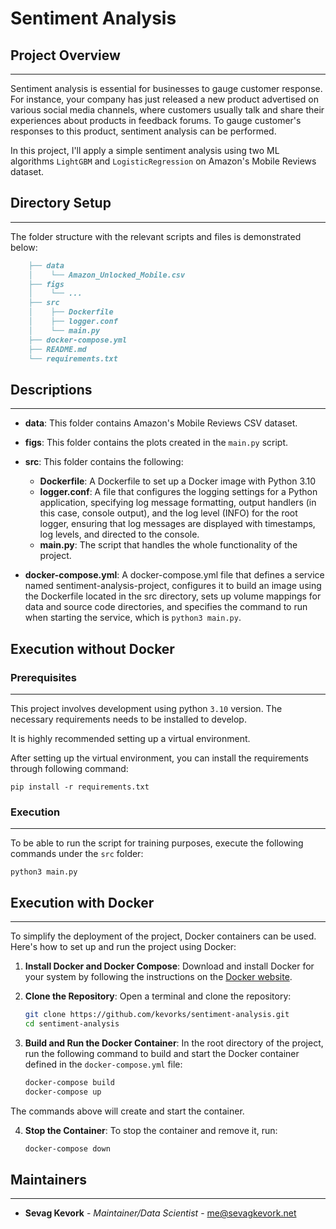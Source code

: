 # Sentiment Analysis


## Project Overview
-------------------
Sentiment analysis is essential for businesses to gauge customer response. For instance, your company has just released a new product advertised on various social media channels, where customers usually talk and share their experiences about products in feedback forums. To gauge customer's responses to this product, sentiment analysis can be performed.

In this project, I'll apply a simple sentiment analysis using two ML algorithms ```LightGBM``` and ```LogisticRegression``` on Amazon's Mobile Reviews dataset.

## Directory Setup
------------------
The folder structure with the relevant scripts and files is demonstrated below:

```markdown
    ├── data
    │    └── Amazon_Unlocked_Mobile.csv
    ├── figs
    │    └── ...
    ├── src
    │    ├── Dockerfile
    │    ├── logger.conf
    │    └── main.py
    ├── docker-compose.yml
    ├── README.md
    └── requirements.txt
```

## Descriptions 
---------------

* **data**: This folder contains Amazon's Mobile Reviews CSV dataset. 

 * **figs**: This folder contains the plots created in the ```main.py``` script.

* **src**: This folder contains the following:
    * **Dockerfile**: A Dockerfile to set up a Docker image with Python 3.10
    * **logger.conf**: A file that configures the logging settings for a Python application, specifying log message formatting, output handlers (in this case, console output), and the log level (INFO) for the root logger, ensuring that log messages are displayed with timestamps, log levels, and directed to the console.
    * **main.py**: The script that handles the whole functionality of the project.

* **docker-compose.yml**: A docker-compose.yml file that defines a service named sentiment-analysis-project, configures it to build an image using the Dockerfile located in the src directory, sets up volume mappings for data and source code directories, and specifies the command to run when starting the service, which is ```python3 main.py```.


## Execution without Docker
### Prerequisites
----------------

This project involves development using python `3.10` version. The necessary requirements needs to be installed to develop.

It is highly recommended setting up a virtual environment.

After setting up the virtual environment, you can install the requirements through following command:

```
pip install -r requirements.txt
```

### Execution
------------

To be able to run the script for training purposes, execute the following commands under the `src` folder:

```
python3 main.py
```

## Execution with Docker
------------------------

To simplify the deployment of the project, Docker containers can be used. Here's how to set up and run the project using Docker:

1. **Install Docker and Docker Compose**: Download and install Docker for your system by following the instructions on the [Docker website](https://www.docker.com/get-started).

2. **Clone the Repository**: Open a terminal and clone the repository:

   ```bash
   git clone https://github.com/kevorks/sentiment-analysis.git
   cd sentiment-analysis
   ```

3. **Build and Run the Docker Container**: In the root directory of the project, run the following command to build and start the Docker container defined in the `docker-compose.yml` file:

   ```bash
   docker-compose build
   docker-compose up
   ```

The commands above will create and start the container.

4. **Stop the Container**: To stop the container and remove it, run:

   ```bash
   docker-compose down
   ```

## Maintainers
--------------

* **Sevag Kevork** - *Maintainer/Data Scientist* - [me@sevagkevork.net](https://github.com/kevorks)

